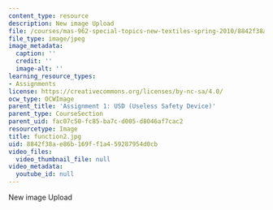 ```yaml
---
content_type: resource
description: New image Upload
file: /courses/mas-962-special-topics-new-textiles-spring-2010/8842f38ae86b169ff1a459287954d0cb_function2.jpg
file_type: image/jpeg
image_metadata:
  caption: ''
  credit: ''
  image-alt: ''
learning_resource_types:
- Assignments
license: https://creativecommons.org/licenses/by-nc-sa/4.0/
ocw_type: OCWImage
parent_title: 'Assignment 1: USD (Useless Safety Device)'
parent_type: CourseSection
parent_uid: fac07c50-fc85-ba7c-d005-d8046af7cac2
resourcetype: Image
title: function2.jpg
uid: 8842f38a-e86b-169f-f1a4-59287954d0cb
video_files:
  video_thumbnail_file: null
video_metadata:
  youtube_id: null
---
```

New image Upload